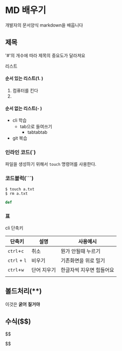 # MD 배우기

개발자의 문서양식  markdown을 배웁니다



## 제목

'#'의 개수에 따라 제목의 중요도가 달라져요



리스트

#### 순서 있는 리스트(1. )

1. 컴퓨터를 킨다
2. 

#### 순서 없는 리스트(- )

- cli 학습
  - tab으로 들여쓰기
    - tabtabtab
- git 복습

### 인라인 코드(`)

파일을 생성하기 위해서 `touch` 명령어를 사용한다.

### 코드블럭(```)

```select a language
$ touch a.txt
$ rm a.txt

```



```python
def 
```



### 표

cli 단축키

| 단축키       | 설명        | 사용예시                 |
| ------------ | ----------- | ------------------------ |
| `ctrl`+`c`   | 취소        | 뭔가 안될때 누르기       |
| `ctrl` + `l` | 비우기      | 기존화면을 위로 밀기     |
| `ctrl`+`w`   | 단어 지우기 | 한글자씩 지우면 힘들어요 |
|              |             |                          |

## 볼드처리(**)

이것은 **굵어** **질거야**



## 수식($$)

$$

$$

